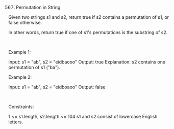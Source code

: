 567. Permutation in String

Given two strings s1 and s2, return true if s2 contains a 
permutation
 of s1, or false otherwise.

In other words, return true if one of s1's permutations is the substring of s2.

 

Example 1:

Input: s1 = "ab", s2 = "eidbaooo"
Output: true
Explanation: s2 contains one permutation of s1 ("ba").


Example 2:

Input: s1 = "ab", s2 = "eidboaoo"
Output: false


 

Constraints:

1 <= s1.length, s2.length <= 104
s1 and s2 consist of lowercase English letters.